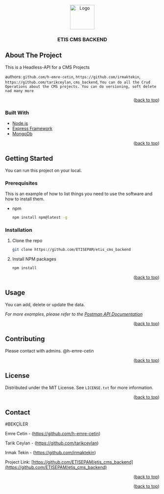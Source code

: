 <div id="top"></div>
<!--
*** Thanks for checking out the Best-README-Template. If you have a suggestion
*** that would make this better, please fork the repo and create a pull request
*** or simply open an issue with the tag "enhancement".
*** Don't forget to give the project a star!
*** Thanks again! Now go create something AMAZING! :D
-->



<!-- PROJECT SHIELDS -->
<!--
*** I'm using markdown "reference style" links for readability.
*** Reference links are enclosed in brackets [ ] instead of parentheses ( ).
*** See the bottom of this document for the declaration of the reference variables
*** for contributors-url, forks-url, etc. This is an optional, concise syntax you may use.
*** https://www.markdownguide.org/basic-syntax/#reference-style-links
-->




<!-- PROJECT LOGO -->
<br />

<div align="center">
  <a href="https://github.com/ETISEPAM/etis_cms_backend">
    <img src="https://www.hukukihaber.net/images/haberler/2020/06/bekci-duzenlemesi-yasalasti-bekciler-hakkinda-neler-biliniyor_07663.jpg" alt="Logo" width="80" height="80">
  </a>


<h3 align="center">ETIS CMS BACKEND</h3>

  
</div>







<!-- ABOUT THE PROJECT -->
## About The Project

This is a Headless-API for a CMS Projects

authors: `github.com/h-emre-cetin`, `https://github.com/irmaktekin`, `https://github.com/tarikceylan`,   `cms_backend`, `You can do all the Crud Operations about the CMS projects. You can do versioning, soft delete nad many more`

<p align="right">(<a href="#top">back to top</a>)</p>



### Built With

* [Node.js](https://nodejs.org/en/)
* [Express Framework](https://expressjs.com/)
* [MongoDb](https://www.mongodb.com/)


<p align="right">(<a href="#top">back to top</a>)</p>



<!-- GETTING STARTED -->
## Getting Started
You can run this project on your local. 

### Prerequisites

This is an example of how to list things you need to use the software and how to install them.
* npm
  ```sh
  npm install npm@latest -g
  ```

### Installation

1. Clone the repo
   ```sh
   git clone https://github.com/ETISEPAM/etis_cms_backend
   ```
2. Install NPM packages
   ```sh
   npm install
   ```

<p align="right">(<a href="#top">back to top</a>)</p>



<!-- USAGE EXAMPLES -->
## Usage

You can add, delete or update the data. 

_For more examples, please refer to the [Postman API Documentation](https://documenter.getpostman.com/view/21294748/UzBqo5Va)_

<p align="right">(<a href="#top">back to top</a>)</p>



<!-- CONTRIBUTING -->
## Contributing

Please contact with admins. @h-emre-cetin


<p align="right">(<a href="#top">back to top</a>)</p>



<!-- LICENSE -->
## License

Distributed under the MIT License. See `LICENSE.txt` for more information.

<p align="right">(<a href="#top">back to top</a>)</p>



<!-- CONTACT -->
## Contact
#BEKÇİLER

Emre Cetin - (https://github.com/h-emre-cetin) 

Tarik Ceylan - (https://github.com/tarikceylan)

Irmak Tekin - (https://github.com/irmaktekin)

Project Link: [https://github.com/ETISEPAM/etis_cms_backend](https://github.com/ETISEPAM/etis_cms_backend)

<p align="right">(<a href="#top">back to top</a>)</p>





<p align="right">(<a href="#top">back to top</a>)</p>
